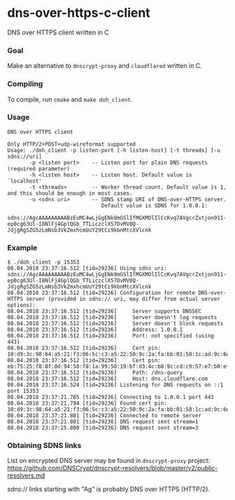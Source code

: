 # dns-over-https-c-client
DNS over HTTPS client written in C

### Goal
Make an alternative to `dnscrypt-proxy` and `cloudflared` written in C.

### Compiling

To compile, run `cmake` and `make doh_client`.

### Usage

```
DNS over HTTPS client

Only HTTP/2+POST+udp-wireformat supported
Usage: ./doh_client -p listen-port [-h listen-host] [-t threads] [-u sdns://uri]
       -p <listen port>    -- Listen port for plain DNS requests (required parameter)
       -h <listen host>    -- Listen host. Default value is `localhost'
       -t <threads>        -- Worker thread count. Default value is 1, and this should be enough in most cases.
       -u <sdns uri>       -- SDNS stamp URI of DNS-over-HTTPS server.
                              Default value is SDNS for 1.0.0.1: 
                              sdns://AgcAAAAAAAAABzEuMC4wLjGgENk8mGSlIfMGXMOlIlCcKvq7AVgcrZxtjon911-ep0cg63Ul-I8NlFj4GplQGb_TTLiczclX57DvMV8Q-JdjgRgSZG5zLmNsb3VkZmxhcmUuY29tCi9kbnMtcXVlcnk
```

### Example

```
$ ./doh_client -p 15353
08.04.2018 23:37:16.512 [tid=29236] Using sdns uri: sdns://AgcAAAAAAAAABzEuMC4wLjGgENk8mGSlIfMGXMOlIlCcKvq7AVgcrZxtjon911-ep0cg63Ul-I8NlFj4GplQGb_TTLiczclX57DvMV8Q-JdjgRgSZG5zLmNsb3VkZmxhcmUuY29tCi9kbnMtcXVlcnk
08.04.2018 23:37:16.512 [tid=29236] Configuration for remote DNS-over-HTTPS server (provided in sdns:// uri, may differ from actual server options):
08.04.2018 23:37:16.512 [tid=29236]     Server supports DNSSEC
08.04.2018 23:37:16.512 [tid=29236]     Server doesn't log requests
08.04.2018 23:37:16.512 [tid=29236]     Server doesn't block requests
08.04.2018 23:37:16.512 [tid=29236]     Address: 1.0.0.1
08.04.2018 23:37:16.512 [tid=29236]     Port: not specified (using 443)
08.04.2018 23:37:16.512 [tid=29236]     Cert pin: 10:d9:3c:98:64:a5:21:f3:06:5c:c3:a5:22:50:9c:2a:fa:bb:01:58:1c:ad:9c:6d:8e:89:fd:d7:5f:9e:a7:47
08.04.2018 23:37:16.512 [tid=29236]     Cert pin: eb:75:25:f8:8f:0d:94:58:f8:1a:99:50:19:bf:d3:4c:b8:9c:cd:c9:57:e7:b0:ef:31:5f:10:f8:97:63:81:18
08.04.2018 23:37:16.512 [tid=29236]     Path: /dns-query
08.04.2018 23:37:16.512 [tid=29236]     Host: dns.cloudflare.com
08.04.2018 23:37:16.524 [tid=29236] Listening for DNS requests on ::1 port 15353
08.04.2018 23:37:21.785 [tid=29236] Connecting to 1.0.0.1 port 443
08.04.2018 23:37:21.794 [tid=29236] Found cert pin: 10:d9:3c:98:64:a5:21:f3:06:5c:c3:a5:22:50:9c:2a:fa:bb:01:58:1c:ad:9c:6d:8e:89:fd:d7:5f:9e:a7:47
08.04.2018 23:37:21.801 [tid=29236] Connected to remote server
08.04.2018 23:37:21.801 [tid=29236] DNS request sent stream=1
08.04.2018 23:37:25.800 [tid=29236] DNS request sent stream=3
```

### Obtaining SDNS links

List on encrypted DNS server may be found in `dnscrypt-proxy` project:
https://github.com/DNSCrypt/dnscrypt-resolvers/blob/master/v2/public-resolvers.md

sdns:// links starting with "Ag" is probably DNS over HTTPS (HTTP/2).
